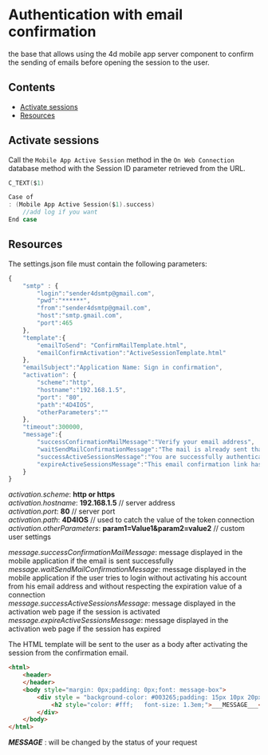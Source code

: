 # Authentication with email confirmation

the base that allows using the 4d mobile app server component to confirm the sending of emails before opening the session to the user.

##  Contents ##
- [Activate sessions](#ActivateSessions)
- [Resources](#Resources)

## Activate sessions ##

Call the ` Mobile App Active Session ` method in the  ` On Web Connection ` database  method with the Session ID parameter retrieved from the URL.

```swift
C_TEXT($1)

Case of 
: (Mobile App Active Session($1).success)
    //add log if you want
End case 
```


## Resources ##

The settings.json file must contain the following parameters:

```javascript
{
    "smtp" : {
        "login":"sender4dsmtp@gmail.com",
    	"pwd":"******",
    	"from":"sender4dsmtp@gmail.com",
    	"host":"smtp.gmail.com",
    	"port":465
    },
    "template":{    
		"emailToSend": "ConfirmMailTemplate.html",
    	"emailConfirmActivation":"ActiveSessionTemplate.html"
    },
	"emailSubject":"Application Name: Sign in confirmation",
	"activation": {
		"scheme":"http",
		"hostname":"192.168.1.5",
        "port": "80",
		"path":"4D4IOS",
		"otherParameters":""
	},
	"timeout":300000,
	"message":{
		"successConfirmationMailMessage":"Verify your email address",
		"waitSendMailConfirmationMessage":"The mail is already sent thank you to wait before sending again",
		"successActiveSessionsMessage":"You are successfully authenticated",
		"expireActiveSessionsMessage":"This email confirmation link has expired!"
	}
}
```
*activation.scheme*: **http or https** \
*activation.hostname*: **192.168.1.5** // server address \
*activation.port*: **80** // server port \
*activation.path*: **4D4IOS** // used to catch the value of the token connection \
*activation.otherParameters*: **param1=Value1&param2=value2** // custom user settings 

*message.successConfirmationMailMessage*: message displayed in the mobile application if the email is sent successfully \
*message.waitSendMailConfirmationMessage*: message displayed in the mobile application if the user tries to login without activating his account from his email address and without respecting the expiration value of a connection \
*message.successActiveSessionsMessage*: message displayed in the activation web page if the session is activated \
*message.expireActiveSessionsMessage*: message displayed in the activation web page if the session has expired

The HTML template will be sent to the user as a body after activating the session from the confirmation email.

```html
<html>
    <header>
    </header>
    <body style="margin: 0px;padding: 0px;font: message-box">
        <div style = "background-color: #003265;padding: 15px 10px 20px 20px;margin: 0px;">
            <h2 style="color: #fff;   font-size: 1.3em;">___MESSAGE___</h2>
        </div>
    </body>
</html>
```
*___MESSAGE___* : will be changed by the status of your request 
